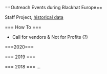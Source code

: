 ==Outreach Events during Blackhat Europe==

Staff Project, [historical data]()

=== How To ===
* Call for vendors & Not for Profits (?)

===2020===

=== 2019 ===

=== 2018 ===
...